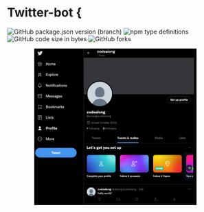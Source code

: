 # Twitter-bot {

![GitHub package.json version (branch)](https://img.shields.io/github/package-json/v/amargopastor/twitter-bot/main?color=blue&style=for-the-badge)
![npm type definitions](https://img.shields.io/npm/types/typescript?logo=typescript&logoColor=white&style=for-the-badge)
![GitHub code size in bytes](https://img.shields.io/github/languages/code-size/amargopastor/twitter-bot?color=blueviolet&label=CODE%20SIZE&logo=github&style=for-the-badge)
![GitHub forks](https://img.shields.io/github/forks/amargopastor/twitter-bot?color=success&logo=github&logoColor=white&style=for-the-badge)

<p align="center">
  <img src="./images/img1.png" style="width: 75%">
</p>
